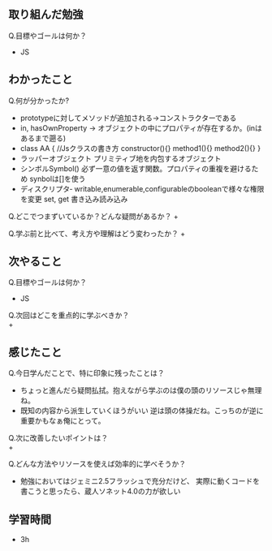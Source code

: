 
## 取り組んだ勉強
Q.目標やゴールは何か？  
+ JS


## わかったこと
Q.何が分かったか?  
+ prototypeに対してメソッドが追加される→コンストラクターである
+ in, hasOwnProperty → オブジェクトの中にプロパティが存在するか。(inはあるまで遡る)
+ class AA { //Jsクラスの書き方
  constructor(){}
  method1(){}
  method2(){}
  }
+ ラッパーオブジェクト プリミティブ地を内包するオブジェクト
+ シンボルSymbol() 必ず一意の値を返す関数。プロパティの重複を避けるため
  synbolは[]を使う
+ ディスクリプタ‐
  writable,enumerable,configurableのbooleanで様々な権限を変更
  set, get 書き込み読み込み



Q.どこでつまずいているか？どんな疑問があるか？
+ 


Q.学ぶ前と比べて、考え方や理解はどう変わったか？
+ 


## 次やること
Q.目標やゴールは何か？  
+ JS


Q.次回はどこを重点的に学ぶべきか？  
+ 


## 感じたこと
Q.今日学んだことで、特に印象に残ったことは？  
+ ちょっと進んだら疑問払拭。抱えながら学ぶのは僕の頭のリソースじゃ無理ね。
+ 既知の内容から派生していくほうがいい
  逆は頭の体操だね。こっちのが逆に重要かもなぁ俺にとって。


Q.次に改善したいポイントは？  
+ 

Q.どんな方法やリソースを使えば効率的に学べそうか？
+ 勉強においてはジェミニ2.5フラッシュで充分だけど、
  実際に動くコードを書こうと思ったら、蔵人ソネット4.0の力が欲しい


## 学習時間
+ 3h

